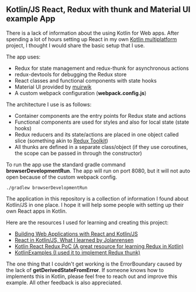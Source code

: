 ## Kotlin/JS React, Redux with thunk and Material UI example App

There is a lack of information about the using Kotlin for Web apps. 
After spending a lot of hours setting up React in my own 
[Kotlin multiplatform](https://github.com/AKJAW/fuller-stack-kotlin-multiplatform) 
project, I thought I would share the basic setup that I use.

The app uses:

- Redux for state management and redux-thunk for asynchronous actions
- redux-devtools for debugging the Redux store
- React classes and functional components with state hooks
- Material UI provided by [muirwik](https://github.com/cfnz/muirwik)
- A custom webpack configuration (**webpack.config.js**)

The architecture I use is as follows:

- Container components are the entry points for Redux state and actions
- Functional components are used for styles and also for local state (state hooks)
- Redux reducers and its state/actions are placed in one object called slice 
(something akin to [Redux Toolkit](https://redux-toolkit.js.org/))
- All thunks are defined in a separate class/object (if they use coroutines, 
the scope can be passed in through the constructor)

To run the app use the standard gradle command **browserDevelopmentRun**. The app 
will run on port 8080, but it will not auto open because of the custom webpack 
config.
```shell script
./gradlew browserDevelopmentRun
```

The application in this repository is a collection of information I found about
Kotlin/JS in one place. I hope it will help some people with setting up their
own React apps in Kotlin.

Here are the resources I used for learning and creating this project:

- [Building Web Applications with React and Kotlin/JS](https://play.kotlinlang.org/hands-on/Building%20Web%20Applications%20with%20React%20and%20Kotlin%20JS/01_Introduction)
- [React in Kotlin/JS, What I learned by Jolanrensen](https://discuss.kotlinlang.org/t/react-in-kotlin-js-what-i-learned-long-but-useful-read/16168)
- [Kotlin React Redux PoC (A great resource for learning Redux in Kotlin)](https://github.com/lawik123/kotlin-poc-frontend-react-redux)
- [KotlinExamples (I used it to implement Redux thunk)](https://github.com/AltmanEA/KotlinExamples)

The one thing that I couldn't get working is the ErrorBoundary caused by the lack
of **getDerivedStateFromError**. If someone knows how to implements this in
Kotlin, please feel free to reach out and improve this example. All other 
feedback is also appreciated.

